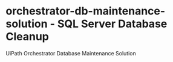 # orchestrator-db-maintenance-solution - SQL Server Database Cleanup
UiPath Orchestrator Database Maintenance Solution
